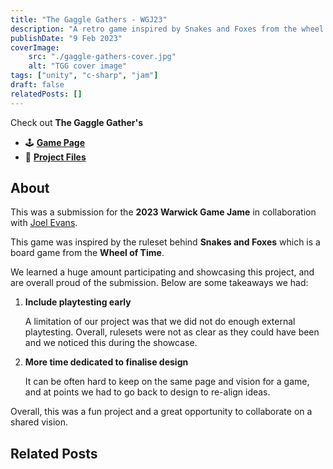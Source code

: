 ```yaml
---
title: "The Gaggle Gathers - WGJ23"
description: "A retro game inspired by Snakes and Foxes from the wheel of time."
publishDate: "9 Feb 2023"
coverImage:
    src: "./gaggle-gathers-cover.jpg"
    alt: "TGG cover image"
tags: ["unity", "c-sharp", "jam"]
draft: false
relatedPosts: []
---
```


Check out **The Gaggle Gather's**
- 🕹️ [**Game Page**](https://henryha993.itch.io/the-gaggle-gathers)
- 💾 [**Project Files**](https://github.com/HenryHa993/Geese-Game)

## About
This was a submission for the **2023 Warwick Game Jame** in collaboration with [Joel Evans](https://www.linkedin.com/in/joel-evans-dev/).

This game was inspired by the ruleset behind **Snakes and Foxes** which is a board game from the **Wheel of Time**.

We learned a huge amount participating and showcasing this project, and are overall proud of the submission. Below are some takeaways we had:
1. **Include playtesting early**

    A limitation of our project was that we did not do enough external playtesting. Overall, rulesets were not as clear as they could have been and we noticed this during the showcase.

2. **More time dedicated to finalise design**

    It can be often hard to keep on the same page and vision for a game, and at points we had to go back to design to re-align ideas.

Overall, this was a fun project and a great opportunity to collaborate on a shared vision.

## Related Posts